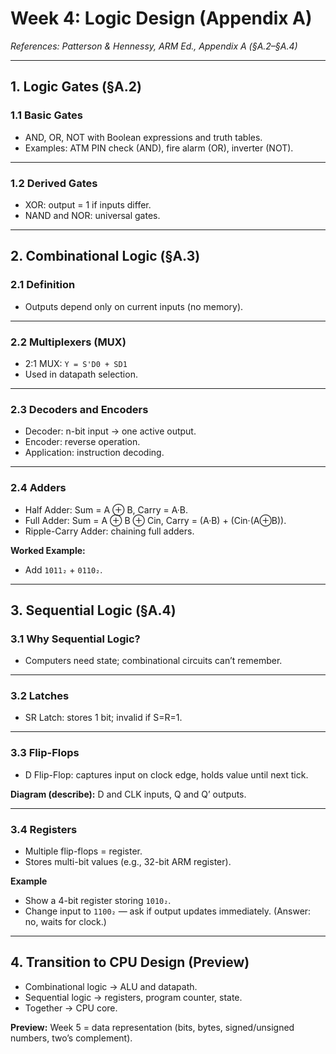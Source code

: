 # Week 4: Logic Design (Appendix A)  

*References: Patterson & Hennessy, ARM Ed., Appendix A (§A.2–§A.4)*  

---

## 1. Logic Gates (§A.2)  

### 1.1 Basic Gates  
- AND, OR, NOT with Boolean expressions and truth tables.  
- Examples: ATM PIN check (AND), fire alarm (OR), inverter (NOT).  

---

### 1.2 Derived Gates  
- XOR: output = 1 if inputs differ.  
- NAND and NOR: universal gates.  

---

## 2. Combinational Logic (§A.3)  

### 2.1 Definition  
- Outputs depend only on current inputs (no memory).  

---

### 2.2 Multiplexers (MUX)  
- 2:1 MUX: `Y = S'D0 + SD1`  
- Used in datapath selection.  

---

### 2.3 Decoders and Encoders  
- Decoder: n-bit input → one active output.  
- Encoder: reverse operation.  
- Application: instruction decoding.  

---

### 2.4 Adders  
- Half Adder: Sum = A ⊕ B, Carry = A·B.  
- Full Adder: Sum = A ⊕ B ⊕ Cin, Carry = (A·B) + (Cin·(A⊕B)).  
- Ripple-Carry Adder: chaining full adders.  

**Worked Example:**  
- Add `1011₂` + `0110₂`.  

---

## 3. Sequential Logic (§A.4)  

### 3.1 Why Sequential Logic?  
- Computers need state; combinational circuits can’t remember.  

---

### 3.2 Latches  
- SR Latch: stores 1 bit; invalid if S=R=1.  

---

### 3.3 Flip-Flops  
- D Flip-Flop: captures input on clock edge, holds value until next tick.  

**Diagram (describe):** D and CLK inputs, Q and Q’ outputs.  

---

### 3.4 Registers  
- Multiple flip-flops = register.  
- Stores multi-bit values (e.g., 32-bit ARM register).  

**Example**
- Show a 4-bit register storing `1010₂`.  
- Change input to `1100₂` — ask if output updates immediately. (Answer: no, waits for clock.)  

---

## 4. Transition to CPU Design (Preview)  
- Combinational logic → ALU and datapath.  
- Sequential logic → registers, program counter, state.  
- Together → CPU core.  

**Preview:** Week 5 = data representation (bits, bytes, signed/unsigned numbers, two’s complement).  
